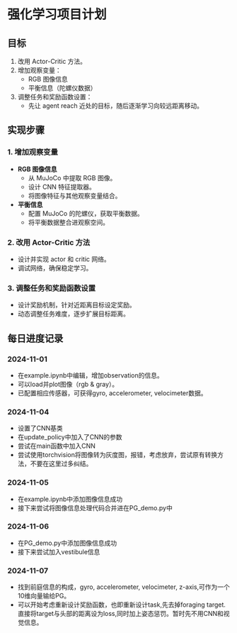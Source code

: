 # 强化学习项目计划

## 目标
1. 改用 Actor-Critic 方法。
2. 增加观察变量：
   - RGB 图像信息
   - 平衡信息（陀螺仪数据）
3. 调整任务和奖励函数设置：
   - 先让 agent reach 近处的目标，随后逐渐学习向较远距离移动。

## 实现步骤
### 1. 增加观察变量
- **RGB 图像信息**
  - 从 MuJoCo 中提取 RGB 图像。
  - 设计 CNN 特征提取器。
  - 将图像特征与其他观察变量结合。
- **平衡信息**
  - 配置 MuJoCo 的陀螺仪，获取平衡数据。
  - 将平衡数据整合进观察空间。

### 2. 改用 Actor-Critic 方法
- 设计并实现 actor 和 critic 网络。
- 调试网络，确保稳定学习。

### 3. 调整任务和奖励函数设置
- 设计奖励机制，针对近距离目标设定奖励。
- 动态调整任务难度，逐步扩展目标距离。

## 每日进度记录

### 2024-11-01
- 在example.ipynb中编辑，增加observation的信息。
- 可以load并plot图像（rgb & gray）。
- 已配置相应传感器，可获得gyro, accelerometer, velocimeter数据。

### 2024-11-04
- 设置了CNN基类
- 在update_policy中加入了CNN的参数
- 尝试在main函数中加入CNN
- 尝试使用torchvision将图像转为灰度图，报错，考虑放弃，尝试原有转换方法，不要在这里过多纠结。

### 2024-11-05
- 在example.ipynb中添加图像信息成功
- 接下来尝试将图像信息处理代码合并进在PG_demo.py中

### 2024-11-06
- 在PG_demo.py中添加图像信息成功
- 接下来尝试加入vestibule信息

### 2024-11-07
- 找到前庭信息的构成，gyro, accelerometer, velocimeter, z-axis,可作为一个10维向量输给PG。
- 可以开始考虑重新设计奖励函数，也即重新设计task,先去掉foraging target. 直接将target与头部的距离设为loss,同时加上姿态惩罚。暂时先不用CNN和视觉信息。